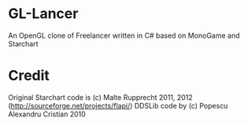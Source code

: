 GL-Lancer
=========

An OpenGL clone of Freelancer written in C# based on MonoGame and Starchart



Credit
=========

Original Starchart code is (c) Malte Rupprecht  2011, 2012 (http://sourceforge.net/projects/flapi/)
DDSLib code by (c) Popescu Alexandru Cristian 2010
